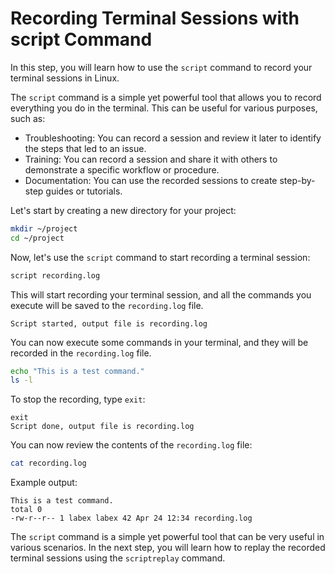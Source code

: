 # Recording Terminal Sessions with script Command

In this step, you will learn how to use the `script` command to record your terminal sessions in Linux.

The `script` command is a simple yet powerful tool that allows you to record everything you do in the terminal. This can be useful for various purposes, such as:

- Troubleshooting: You can record a session and review it later to identify the steps that led to an issue.
- Training: You can record a session and share it with others to demonstrate a specific workflow or procedure.
- Documentation: You can use the recorded sessions to create step-by-step guides or tutorials.

Let's start by creating a new directory for your project:

```bash
mkdir ~/project
cd ~/project
```

Now, let's use the `script` command to start recording a terminal session:

```bash
script recording.log
```

This will start recording your terminal session, and all the commands you execute will be saved to the `recording.log` file.

```
Script started, output file is recording.log
```

You can now execute some commands in your terminal, and they will be recorded in the `recording.log` file.

```bash
echo "This is a test command."
ls -l
```

To stop the recording, type `exit`:

```
exit
Script done, output file is recording.log
```

You can now review the contents of the `recording.log` file:

```bash
cat recording.log
```

Example output:

```
This is a test command.
total 0
-rw-r--r-- 1 labex labex 42 Apr 24 12:34 recording.log
```

The `script` command is a simple yet powerful tool that can be very useful in various scenarios. In the next step, you will learn how to replay the recorded terminal sessions using the `scriptreplay` command.
